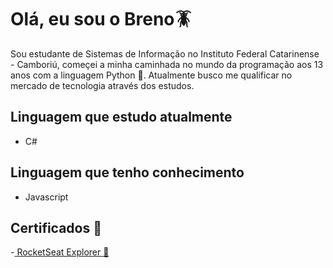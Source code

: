 
# Olá, eu sou o Breno🪳

Sou estudante de Sistemas de Informação no Instituto Federal Catarinense - Camboriú, começei a minha caminhada no mundo da programação aos 13 anos com a linguagem Python 🐍. Atualmente busco me qualificar no mercado de tecnologia através dos estudos.

## Linguagem que estudo atualmente 
* C#
## Linguagem que tenho conhecimento
* Javascript
## Certificados 📜

-[ RocketSeat Explorer 🚀](https://app.rocketseat.com.br/certificates/6883b3da-a62c-484d-bf11-06600c4005db)

